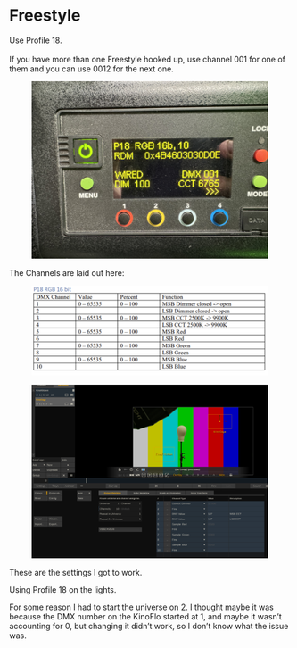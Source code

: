 # Freestyle

Use Profile 18. \
\
If you have more than one Freestyle hooked up, use channel 001 for one of them and you can use 0012 for the next one.&#x20;

<figure><img src="../../../.gitbook/assets/IMG_3534 (1).jpeg" alt=""><figcaption></figcaption></figure>

The Channels are laid out here:

<figure><img src="../../../.gitbook/assets/image (4) (1).png" alt=""><figcaption></figcaption></figure>

<figure><img src="../../../.gitbook/assets/image (10).png" alt=""><figcaption></figcaption></figure>

These are the settings I got to work.&#x20;

Using Profile 18 on the lights.&#x20;

For some reason I had to start the universe on 2. I thought maybe it was because the DMX number on the KinoFlo started at 1, and maybe it wasn’t accounting for 0, but changing it didn’t work, so I don’t know what the issue was.
